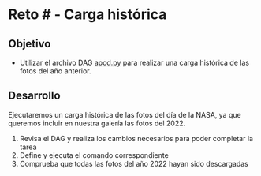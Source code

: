 # Reto # - Carga histórica

## Objetivo

* Utilizar el archivo DAG [apod.py](/Sesion-02/Ejemplo-01/assets/dags/apod.py) para realizar una carga histórica de las fotos del año anterior.

## Desarrollo

Ejecutaremos un carga histórica de las fotos del día de la NASA, ya que queremos incluir en nuestra galería las fotos del 2022.

1. Revisa el DAG y realiza los cambios necesarios para poder completar la tarea
2. Define y ejecuta el comando correspondiente
3. Comprueba que todas las fotos del año 2022 hayan sido descargadas

